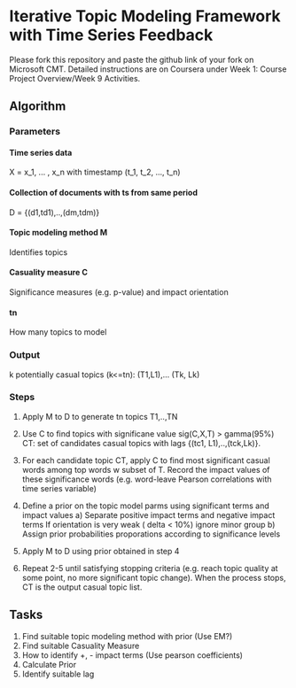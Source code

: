 # Iterative Topic Modeling Framework with Time Series Feedback

Please fork this repository and paste the github link of your fork on Microsoft CMT. Detailed instructions are on Coursera under Week 1: Course Project Overview/Week 9 Activities.

## Algorithm
### Parameters
#### Time series data
X = x_1, ... , x_n with timestamp (t_1, t_2, ..., t_n)

#### Collection of documents with ts from same period
D = {(d1,td1),..,(dm,tdm)}

#### Topic modeling method M
Identifies topics

#### Casuality measure C
Significance measures (e.g. p-value) and impact orientation


#### tn
How many topics to model

### Output
k potentially casual topics
(k<=tn): (T1,L1),... (Tk, Lk)


### Steps
1. Apply M to D to generate tn topics T1,..,TN
2. Use C to find topics with significane value sig(C,X,T) > gamma(95%)
   CT: set of candidates casual topics with lags {(tc1, L1),..,(tck,Lk)}.
3. For each candidate topic CT, apply C to find most significant
   casual words among top words w subset of T. 
   Record the impact values of these significance words (e.g. word-leave Pearson 
   correlations with time series variable)
4. Define a prior on the topic model parms using significant terms and impact values
   a) Separate positive impact terms and negative impact terms
      If orientation is very weak ( delta < 10%) ignore minor group
   b) Assign prior probabilities proporations according to significance levels
   
5. Apply M to D using prior obtained in step 4 
6. Repeat 2-5 until satisfying stopping criteria (e.g. reach topic quality at some point,
no more significant topic change). When the process stops, CT is the output casual topic
list.

## Tasks
1. Find suitable topic modeling method with prior (Use EM?)
2. Find suitable Casuality Measure
3. How to identify +, - impact terms (Use pearson coefficients)
4. Calculate Prior 
5. Identify suitable lag